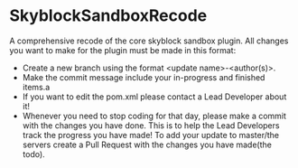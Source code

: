 # SkyblockSandboxRecode
A comprehensive recode of the core skyblock sandbox plugin.
All changes you want to make for the plugin must be made in this format:
- Create a new branch using the format \<update name>-<author(s)>.
- Make the commit message include your in-progress and finished items.a
- If you want to edit the pom.xml please contact a Lead Developer about it!
- Whenever you need to stop coding for that day, please make a commit with the changes you have done. 
This is to help the Lead Developers track the progress you have made!
To add your update to master/the servers create a Pull Request with the changes you have made(the todo).
